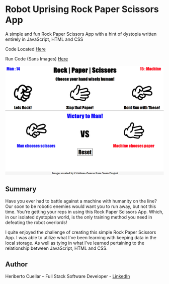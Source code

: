 # Robot Uprising Rock Paper Scissors App
A simple and fun Rock Paper Scissors App with a hint of dystopia written entirely in JavaScript, HTML and CSS

Code Located [Here](https://github.com/hcuellar-coder/Rock-Paper-Scissors-Game)

Run Code (Sans Images) [Here](https://codepen.io/hcuellar-coder/pen/yLOVMGV)

![Todo App](./images/Rock-Paper-Scissors.png)

## Summary
Have you ever had to battle against a machine with humanity on the line? Our soon to be robotic enemies would want you to run away, but not this time. You're getting your reps in using this Rock Paper Scissors App. Which, in our isolated dystopian world, is the only training method you need in defeating the robot overlords! 

I quite enjoyed the challenge of creating this simple Rock Paper Scissors App. I was able to utilize what I've been learning with keeping data in the local storage. As well as tying in what I've learned pertaining to the relationship between JavaScript, HTML and CSS.

## Author
Heriberto Cuellar – Full Stack Software Developer - [LinkedIn](linkedin.com/in/heriberto-c-5aa11952)